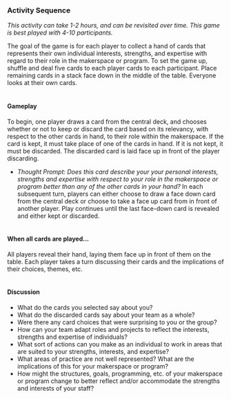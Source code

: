 ### Activity Sequence
*This activity can take 1-2 hours, and can be revisited over time. This game is best played with 4-10 participants.*

The goal of the game is for each player to collect a hand of cards that represents their own individual interests, strengths, and expertise with regard to their role in the makerspace or program. To set the game up, shuffle and deal five cards to each player cards to each participant. Place remaining cards in a stack face down in the middle of the table. Everyone looks at their own cards.
<br/><br/>
#### Gameplay
To begin, one player draws a card from the central deck, and chooses whether or not to keep or discard the card based on its relevancy, with respect to the other cards in hand, to their role within the makerspace. If the card is kept, it must take place of one of the cards in hand. If it is not kept, it must be discarded.  The discarded card is laid face up in front of the player discarding.
   * *Thought Prompt: Does this card describe your your personal interests, strengths and expertise with respect to your role in the makerspace or program better than any of the other cards in your hand?* 
In each subsequent turn, players can either choose to draw a face down card from the central deck or choose to take a face up card from in front of another player. Play continues until the last face-down card is revealed and either kept or discarded.
<br/><br/>
#### When all cards are played...
All players reveal their hand, laying them face up in front of them on the table. Each player takes a turn discussing their cards and the implications of their choices, themes, etc.
<br/><br/>
#### Discussion
   * What do the cards you selected say about you?
   * What do the discarded cards say about your team as a whole?
   * Were there any card choices that were surprising to you or the group?
   * How can your team adapt roles and projects to reflect the interests, strengths and expertise of individuals?
   * What sort of actions can you make as an individual to work in areas that are suited to your strengths, interests, and expertise?
   * What areas of practice are not well represented? What are the implications of this for your makerspace or program? 
   * How might the structures, goals, programming, etc. of your makerspace or program change to better reflect and/or accommodate the strengths and interests of your staff?

